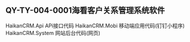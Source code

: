## QY-TY-004-0001海看客户关系管理系统软件

HaikanCRM.Api		APi接口代码
HaikanCRM.Mobi		移动端应用代码(钉钉小程序)
HaikanCRM.System		网站后台代码(网页)